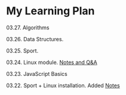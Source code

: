 # My Learning Plan

03.27. Algorithms

03.26. Data Structures.

03.25. Sport.

03.24. Linux module. [Notes and Q&A](https://github.com/MrDanielHarka/learning/blob/main/linux.md)

03.23. JavaScript Basics

03.22. Sport + Linux installation. Added [Notes](https://github.com/MrDanielHarka/learning/blob/main/linux.md)
